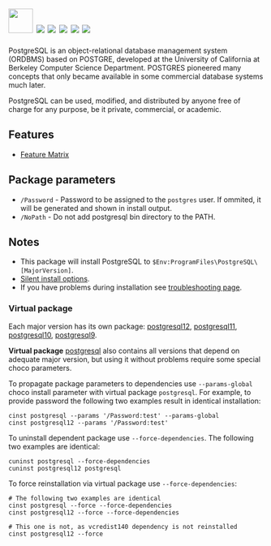 # <img src="https://cdn.jsdelivr.net/gh/majkinetor/chocolatey/postgresql/icon.png" width="48" height="48"/> [![](https://img.shields.io/chocolatey/v/postgresql.svg?color=red&label=postgresql)](https://chocolatey.org/packages/postgresql) [![](https://img.shields.io/chocolatey/v/postgresql12.svg?color=red&label=postgresql12)](https://chocolatey.org/packages/postgresql12) [![](https://img.shields.io/chocolatey/v/postgresql11.svg?color=red&label=postgresql11)](https://chocolatey.org/packages/postgresql11) [![](https://img.shields.io/chocolatey/v/postgresql10.svg?color=red&label=postgresql10)](https://chocolatey.org/packages/postgresql10) [![](https://img.shields.io/chocolatey/v/postgresql9.svg?color=red&label=postgresql9)](https://chocolatey.org/packages/postgresql9)

PostgreSQL is an object-relational database management system (ORDBMS) based on POSTGRE, developed at the University of California at Berkeley Computer Science Department. POSTGRES pioneered many concepts that only became available in some commercial database systems much later.

PostgreSQL can be used, modified, and distributed by anyone free of charge for any purpose, be it private, commercial, or academic.

## Features

- [Feature Matrix](https://www.postgresql.org/about/featurematrix)

## Package parameters

- `/Password` - Password to be assigned to the `postgres` user. If ommited, it will be generated and shown in install output.
- `/NoPath` - Do not add postgresql bin directory to the PATH.

## Notes

- This package will install PostgreSQL to `$Env:ProgramFiles\PostgreSQL\[MajorVersion]`.
- [Silent install options](https://www.enterprisedb.com/edb-docs/d/postgresql/installation-getting-started/installation-guide-installers/10/PostgreSQL_Installation_Guide.1.16.html).
- If you have problems during installation see [troubleshooting page](https://wiki.postgresql.org/wiki/Troubleshooting_Installation).

### Virtual package

Each major version has its own package: [postgresql12](https://chocolatey.org/packages/postgresql12), [postgresql11](https://chocolatey.org/packages/postgresql11), [postgresql10](https://chocolatey.org/packages/postgresql10), [postgresql9](https://chocolatey.org/packages/postgresql9). 

**Virtual package** [postgresql](https://chocolatey.org/packages/postgresql) also contains all versions that depend on adequate major version, but using it without problems require some special choco parameters.

To propagate package parameters to dependencies use `--params-global` choco install parameter with virtual package `postgresql`. For example, to provide password the following two examples result in identical installation:

```
cinst postgresql --params '/Password:test' --params-global
cinst postgresql12 --params '/Password:test'
```

To uninstall dependent package use `--force-dependencies`. The following two examples are identical:

```
cuninst postgresql --force-dependencies
cuninst postgresql12 postgresql
```

To force reinstallation via virtual package use `--force-dependencies`:

```
# The following two examples are identical
cinst postgresql --force --force-dependencies
cinst postgresql12 --force --force-dependencies

# This one is not, as vcredist140 dependency is not reinstalled
cinst postgresql12 --force
```


